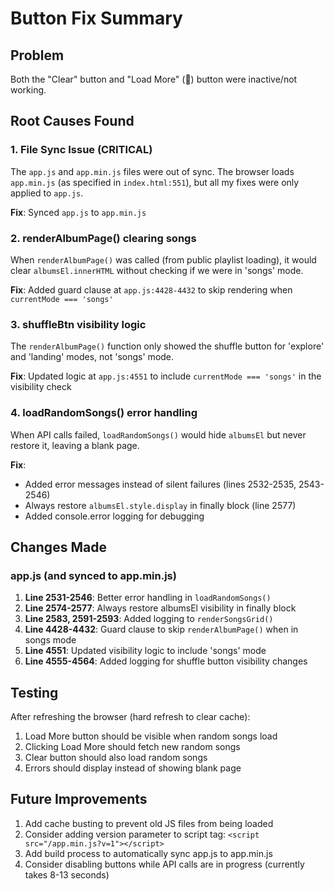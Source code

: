 # Button Fix Summary

## Problem
Both the "Clear" button and "Load More" (🔄) button were inactive/not working.

## Root Causes Found

### 1. **File Sync Issue (CRITICAL)**
The `app.js` and `app.min.js` files were out of sync. The browser loads `app.min.js` (as specified in `index.html:551`), but all my fixes were only applied to `app.js`.

**Fix**: Synced `app.js` to `app.min.js`

### 2. **renderAlbumPage() clearing songs**
When `renderAlbumPage()` was called (from public playlist loading), it would clear `albumsEl.innerHTML` without checking if we were in 'songs' mode.

**Fix**: Added guard clause at `app.js:4428-4432` to skip rendering when `currentMode === 'songs'`

### 3. **shuffleBtn visibility logic**
The `renderAlbumPage()` function only showed the shuffle button for 'explore' and 'landing' modes, not 'songs' mode.

**Fix**: Updated logic at `app.js:4551` to include `currentMode === 'songs'` in the visibility check

### 4. **loadRandomSongs() error handling**
When API calls failed, `loadRandomSongs()` would hide `albumsEl` but never restore it, leaving a blank page.

**Fix**:
- Added error messages instead of silent failures (lines 2532-2535, 2543-2546)
- Always restore `albumsEl.style.display` in finally block (line 2577)
- Added console.error logging for debugging

## Changes Made

### app.js (and synced to app.min.js)

1. **Line 2531-2546**: Better error handling in `loadRandomSongs()`
2. **Line 2574-2577**: Always restore albumsEl visibility in finally block
3. **Line 2583, 2591-2593**: Added logging to `renderSongsGrid()`
4. **Line 4428-4432**: Guard clause to skip `renderAlbumPage()` when in songs mode
5. **Line 4551**: Updated visibility logic to include 'songs' mode
6. **Line 4555-4564**: Added logging for shuffle button visibility changes

## Testing
After refreshing the browser (hard refresh to clear cache):
1. Load More button should be visible when random songs load
2. Clicking Load More should fetch new random songs
3. Clear button should also load random songs
4. Errors should display instead of showing blank page

## Future Improvements
1. Add cache busting to prevent old JS files from being loaded
2. Consider adding version parameter to script tag: `<script src="/app.min.js?v=1"></script>`
3. Add build process to automatically sync app.js to app.min.js
4. Consider disabling buttons while API calls are in progress (currently takes 8-13 seconds)
